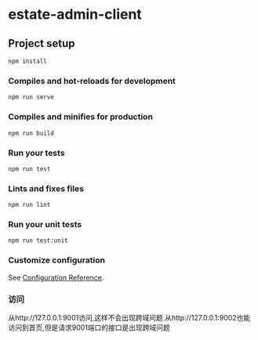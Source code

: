 # estate-admin-client

## Project setup
```
npm install
```

### Compiles and hot-reloads for development
```
npm run serve
```

### Compiles and minifies for production
```
npm run build
```

### Run your tests
```
npm run test
```

### Lints and fixes files
```
npm run lint
```

### Run your unit tests
```
npm run test:unit
```

### Customize configuration
See [Configuration Reference](https://cli.vuejs.org/config/).

### 访问
从http://127.0.0.1:9001访问,这样不会出现跨域问题
从http://127.0.0.1:9002也能访问到首页,但是请求9001端口的接口是出现跨域问题

